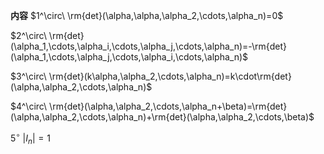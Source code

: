 **内容**
$1^\circ\ \rm{det}(\alpha,\alpha,\alpha_2,\cdots,\alpha_n)=0$  

$2^\circ\ \rm{det}(\alpha_1,\cdots,\alpha_i,\cdots,\alpha_j,\cdots,\alpha_n)=-\rm{det}(\alpha_1,\cdots,\alpha_j,\cdots,\alpha_i,\cdots,\alpha_n)$  

$3^\circ\ \rm{det}(k\alpha,\alpha_2,\cdots,\alpha_n)=k\cdot\rm{det}(\alpha,\alpha_2,\cdots,\alpha_n)$  

$4^\circ\ \rm{det}(\alpha,\alpha_2,\cdots,\alpha_n+\beta)=\rm{det}(\alpha,\alpha_2,\cdots,\alpha_n)+\rm{det}(\alpha,\alpha_2,\cdots,\beta)$  

$5^\circ\ |I_n|=1$  
